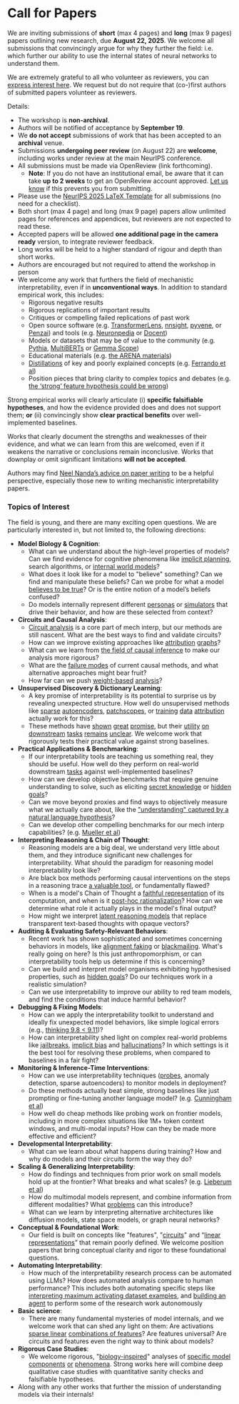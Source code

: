 # Call for Papers
We are inviting submissions of **short** (max 4 pages) and **long** (max 9 pages) papers outlining new research, due **August 22, 2025**. We welcome all submissions that convincingly argue for why they further the field: i.e. which further our ability to use the internal states of neural networks to understand them. 

We are extremely grateful to all who volunteer as reviewers, you can [express interest here](https://www.google.com/url?q=https://docs.google.com/forms/d/e/1FAIpQLSdiw1SJllzoTz_nqzDTzTOGb9DV3W_truQyh-WvYj_QGIi7Mg/viewform?usp%3Ddialog&sa=D&source=editors&ust=1753193953316424&usg=AOvVaw0Rqnn1THNJf7swWWH91xIZ). We request but do not require that (co-)first authors of submitted papers volunteer as reviewers. 

Details: 
* The workshop is **non-archival**.
* Authors will be notified of acceptance by **September 19**.
* We **do not accept** submissions of work that has been accepted to an **archival** venue.
* Submissions **undergoing peer review** (on August 22) are **welcome**, including works under review at the main NeurIPS conference.
* All submissions must be made via OpenReview (link forthcoming).
  * **Note**: If you do not have an institutional email, be aware that it can take **up to 2 weeks** to get an OpenReview account approved. [Let us know](mailto:neurips2025@mechinterpworkshop.com) if this prevents you from submitting.
* Please use the [NeurIPS 2025 LaTeX Template](https://www.google.com/url?q=https://media.neurips.cc/Conferences/NeurIPS2025/Styles.zip&sa=D&source=editors&ust=1753193953318713&usg=AOvVaw2lsGeMG7gTiztwjO45hlWs) for all submissions (no need for a checklist).
* Both short (max 4 page) and long (max 9 page) papers allow unlimited pages for references and appendices, but reviewers are not expected to read these.
* Accepted papers will be allowed **one additional page in the camera ready** version, to integrate reviewer feedback.
* Long works will be held to a higher standard of rigour and depth than short works.
* Authors are encouraged but not required to attend the workshop in person
* We welcome any work that furthers the field of mechanistic interpretability, even if in **unconventional ways**. In addition to standard empirical work, this includes:
  * Rigorous negative results
  * Rigorous replications of important results
  * Critiques or compelling failed replications of past work
  * Open source software (e.g. [TransformerLens](https://www.google.com/url?q=https://github.com/neelnanda-io/TransformerLens&sa=D&source=editors&ust=1753193953320894&usg=AOvVaw3VeI_WARqASkyMI__13qXG), [nnsight](https://www.google.com/url?q=https://github.com/ndif-team/nnsight&sa=D&source=editors&ust=1753193953321033&usg=AOvVaw3QoRjLXNwUvpLpkqj9de1T), [pyvene](https://www.google.com/url?q=https://github.com/stanfordnlp/pyvene/tree/main/pyvene/models/mlp&sa=D&source=editors&ust=1753193953321169&usg=AOvVaw16zyx_2w57E7SMWDgITiAb), or [Penzai](https://www.google.com/url?q=https://github.com/google-deepmind/penzai&sa=D&source=editors&ust=1753193953321408&usg=AOvVaw3nU7Q5VBbEJfvUfkorhDZI)) and tools (e.g. [Neuronpedia](https://www.google.com/url?q=http://neuronpedia.org&sa=D&source=editors&ust=1753193953321823&usg=AOvVaw3j9IWhEQK278uapezp_rWs) or [Docent](https://www.google.com/url?q=https://transluce.org/introducing-docent&sa=D&source=editors&ust=1753193953322032&usg=AOvVaw28pzqEacj4kFXh5orA-mAj))
  * Models or datasets that may be of value to the community (e.g. [Pythia](https://www.google.com/url?q=https://arxiv.org/abs/2304.01373&sa=D&source=editors&ust=1753193953322524&usg=AOvVaw3cE8nDBuUnfO2rbWXi5Uk-), [MultiBERTs](https://www.google.com/url?q=https://arxiv.org/abs/2106.16163&sa=D&source=editors&ust=1753193953322692&usg=AOvVaw0FWsP_gmCMEBbLYZFxd9Iq) or [Gemma Scope](https://www.google.com/url?q=https://arxiv.org/abs/2408.05147&sa=D&source=editors&ust=1753193953322905&usg=AOvVaw1M7hN-7puoAR2nu_fiFPyk))
  * Educational materials (e.g. [the ARENA materials](https://www.google.com/url?q=https://arena3-chapter1-transformer-interp.streamlit.app/&sa=D&source=editors&ust=1753193953323301&usg=AOvVaw3ic4RIn-ioT17sNbZInq8g))
  * [Distillations](https://www.google.com/url?q=https://distill.pub/2017/research-debt/&sa=D&source=editors&ust=1753193953323588&usg=AOvVaw27FW456cCowwMPUdR8ZoTr) of key and poorly explained concepts (e.g. [Ferrando et al](https://www.google.com/url?q=https://arxiv.org/abs/2405.00208&sa=D&source=editors&ust=1753193953323907&usg=AOvVaw2i89BcNz5bVK5Sw5ro9feG))
  * Position pieces that bring clarity to complex topics and debates (e.g. [the ‘strong’ feature hypothesis could be wrong](https://www.google.com/url?q=https://www.alignmentforum.org/posts/tojtPCCRpKLSHBdpn/the-strong-feature-hypothesis-could-be-wrong&sa=D&source=editors&ust=1753193953324455&usg=AOvVaw3Ymbu7yQfKvQ5Bp49TkKpy))

Strong empirical works will clearly articulate (i) **specific falsifiable hypotheses**, and how the evidence provided does and does not support them; **or** (ii) convincingly show **clear practical benefits** over well-implemented baselines. 

Works that clearly document the strengths and weaknesses of their evidence, and what we can learn from this are welcomed, even if it weakens the narrative or conclusions remain inconclusive. Works that downplay or omit significant limitations **will not be accepted**. 

Authors may find [Neel Nanda’s advice on paper writing](https://www.google.com/url?q=https://www.alignmentforum.org/posts/eJGptPbbFPZGLpjsp/highly-opinionated-advice-on-how-to-write-ml-papers&sa=D&source=editors&ust=1753193953327287&usg=AOvVaw1SfKbIoBM8ijn-3c2B8WlV) to be a helpful perspective, especially those new to writing mechanistic interpretability papers. 
### Topics of Interest
The field is young, and there are many exciting open questions. We are particularly interested in, but not limited to, the following directions: 
* **Model Biology & Cognition**:
  * What can we understand about the high-level properties of models? Can we find evidence for cognitive phenomena like [implicit planning](https://www.google.com/url?q=https://transformer-circuits.pub/2025/attribution-graphs/biology.html%23dives-poems&sa=D&source=editors&ust=1753193953328771&usg=AOvVaw3X2o9aiKrr-rKxLY53Gouo), search algorithms, or [internal world models](https://www.google.com/url?q=https://arxiv.org/abs/2210.13382&sa=D&source=editors&ust=1753193953328994&usg=AOvVaw1SaCH8v5AZ9Za9C-ZYL_QL)?
  * What does it look like for a model to "believe" something? Can we find and manipulate these beliefs? Can we probe for what a model [believes to be true](https://www.google.com/url?q=https://arxiv.org/abs/2310.06824&sa=D&source=editors&ust=1753193953329466&usg=AOvVaw2z0mj2YBP6V5qiAKGliQG7)? Or is the entire notion of a model’s beliefs confused?
  * Do models internally represent different [personas](https://www.google.com/url?q=https://arxiv.org/abs/2406.12094&sa=D&source=editors&ust=1753193953329852&usg=AOvVaw1moncxZ-npLmMoCHPxii7q) or [simulators](https://www.google.com/url?q=https://www.nature.com/articles/s41586-023-06647-8&sa=D&source=editors&ust=1753193953329986&usg=AOvVaw0evbdUbRjWCFj4USJWiGGo) that drive their behavior, and how are these selected from context?
* **Circuits and Causal Analysis**:
  * [Circuit analysis](https://www.google.com/url?q=https://distill.pub/2020/circuits/zoom-in/&sa=D&source=editors&ust=1753193953330556&usg=AOvVaw2YWa3vMU5cMHHT7gpgkCzT) is a core part of mech interp, but our methods are still nascent. What are the best ways to find and validate circuits?
  * How can we improve existing approaches like [attribution](https://www.google.com/url?q=https://arxiv.org/abs/2406.11944&sa=D&source=editors&ust=1753193953331141&usg=AOvVaw25FgJ2EU7xhh38iiSxHi9_) [graphs](https://www.google.com/url?q=https://transformer-circuits.pub/2025/attribution-graphs/methods.html&sa=D&source=editors&ust=1753193953331387&usg=AOvVaw12ddFbNfzAJAT3nzvmfaW2)?
  * What can we learn from [the field of causal inference](https://www.google.com/url?q=https://arxiv.org/abs/2407.04690&sa=D&source=editors&ust=1753193953331784&usg=AOvVaw1O7YOSIyubtM1bqONc9VxK) to make our analysis more rigorous?
  * What are the [failure modes](https://www.google.com/url?q=https://arxiv.org/abs/2307.15771&sa=D&source=editors&ust=1753193953332141&usg=AOvVaw3vDOgHpoTWQitav7yy_b_X) of current causal methods, and what alternative approaches might bear fruit?
  * How far can we push [weight-based](https://www.google.com/url?q=https://arxiv.org/abs/2301.05217&sa=D&source=editors&ust=1753193953332763&usg=AOvVaw1Q7AJ86yWksytK-7hQqsjp) [analysis](https://www.google.com/url?q=https://arxiv.org/abs/2410.08417&sa=D&source=editors&ust=1753193953332894&usg=AOvVaw2mz1rcjPt0knpC6dz7tBK7)?
* **Unsupervised Discovery & Dictionary Learning**:
  * A key promise of interpretability is its potential to surprise us by revealing unexpected structure. How well do unsupervised methods like [sparse](https://www.google.com/url?q=https://arxiv.org/abs/2103.15949&sa=D&source=editors&ust=1753193953333584&usg=AOvVaw0uFPqAZb6u7dukHPy6CNo3) [autoencoders](https://www.google.com/url?q=https://transformer-circuits.pub/2023/monosemantic-features&sa=D&source=editors&ust=1753193953333783&usg=AOvVaw2wYtYJ3Q__0qzDUpW5Jjuu), [patch](https://www.google.com/url?q=https://arxiv.org/abs/2401.06102&sa=D&source=editors&ust=1753193953333909&usg=AOvVaw0hCCBr_Hx6Itcd_0JMQlyj)[scopes](https://www.google.com/url?q=https://arxiv.org/abs/2403.10949v2&sa=D&source=editors&ust=1753193953333997&usg=AOvVaw2kT5blJZgcika8rnQ_7TfZ), or [training](https://www.google.com/url?q=https://proceedings.mlr.press/v70/koh17a?ref%3Dhttps://githubhelp.com&sa=D&source=editors&ust=1753193953334168&usg=AOvVaw03xnq6deVRK8Ni06MPtg5Z) [data](https://www.google.com/url?q=https://arxiv.org/abs/2308.03296&sa=D&source=editors&ust=1753193953334333&usg=AOvVaw0YIumon7Gl9v3zJIBrml-C) [attribution](https://www.google.com/url?q=https://arxiv.org/abs/2205.11482&sa=D&source=editors&ust=1753193953334511&usg=AOvVaw1gHhPlswaerMLJIvNc7Z7Z) actually work for this?
  * These methods have [shown](https://www.google.com/url?q=https://transformer-circuits.pub/2024/scaling-monosemanticity/index.html&sa=D&source=editors&ust=1753193953334853&usg=AOvVaw17M3zYw9pWilX22rBkjsSV) [great](https://www.google.com/url?q=https://transformer-circuits.pub/2025/attribution-graphs/biology.html&sa=D&source=editors&ust=1753193953335004&usg=AOvVaw3F7MDqbtgNWnaQf7PQt2si) [promise](https://www.google.com/url?q=https://arxiv.org/abs/2503.10965&sa=D&source=editors&ust=1753193953335139&usg=AOvVaw0j9ovGyFEGbdET-fA34NH9), but their [utility](https://www.google.com/url?q=https://arxiv.org/abs/2502.16681&sa=D&source=editors&ust=1753193953335280&usg=AOvVaw2STRWNa0xY_8SwVxNL0XNS) [on](https://www.google.com/url?q=https://www.tilderesearch.com/blog/sieve&sa=D&source=editors&ust=1753193953335405&usg=AOvVaw1jwxaU_b9Kf4UDg5XTExYr) [downstream](https://www.google.com/url?q=https://arxiv.org/abs/2501.17148&sa=D&source=editors&ust=1753193953335531&usg=AOvVaw1_jKxxm6at6EzviunsivSz) [tasks](https://www.google.com/url?q=https://transformer-circuits.pub/2024/features-as-classifiers/index.html&sa=D&source=editors&ust=1753193953335674&usg=AOvVaw1R8yMh83kID0ONdQSDqDw8) [remains](https://www.google.com/url?q=https://arxiv.org/abs/2502.04382&sa=D&source=editors&ust=1753193953335781&usg=AOvVaw1AxZGchgnnDMz29zkl0zvP) [unclear](https://www.google.com/url?q=https://www.alignmentforum.org/posts/4uXCAJNuPKtKBsi28/negative-results-for-saes-on-downstream-tasks&sa=D&source=editors&ust=1753193953335938&usg=AOvVaw2eT4vndTR-90YAnmZqpfEG). We welcome work that rigorously tests their practical value against strong baselines.
* **Practical Applications & Benchmarking**:
  * If our interpretability tools are teaching us something real, they should be useful. How well do they perform on real-world downstream [tasks](https://www.google.com/url?q=https://www.lesswrong.com/posts/wGRnzCFcowRCrpX4Y/downstream-applications-as-validation-of-interpretability&sa=D&source=editors&ust=1753193953336753&usg=AOvVaw09t1iHGTBQY6ZTuBspE9uP) against well-implemented baselines?
  * How can we develop objective benchmarks that require genuine understanding to solve, such as eliciting [secret knowledge](https://www.google.com/url?q=https://arxiv.org/abs/2505.14352&sa=D&source=editors&ust=1753193953337166&usg=AOvVaw08DWQBQSbLhRJaqStwskkP) or [hidden goals](https://www.google.com/url?q=https://arxiv.org/abs/2503.10965&sa=D&source=editors&ust=1753193953337291&usg=AOvVaw0TfO-hQYKUAcQ78mHvSeLh)?
  * Can we move beyond proxies and find ways to objectively measure what we actually care about, like the ["understanding" captured by a natural language hypothesis](https://www.google.com/url?q=https://arxiv.org/abs/2502.04382&sa=D&source=editors&ust=1753193953337694&usg=AOvVaw0ndW5qa_X7_RXQbzkIUtEA)?
  * Can we develop other compelling benchmarks for our mech interp capabilities? (e.g. [Mueller et al](https://www.google.com/url?q=https://arxiv.org/abs/2504.13151&sa=D&source=editors&ust=1753193953337997&usg=AOvVaw0z-Go8OZ-968rpHeWTvZL4))
* **Interpreting Reasoning & Chain of Thought**:
  * Reasoning models are a big deal, we understand very little about them, and they introduce significant new challenges for interpretability. What should the paradigm for reasoning model interpretability look like?
  * Are black box methods performing causal interventions on the steps in a reasoning trace [a valuable tool](https://www.google.com/url?q=https://arxiv.org/abs/2506.19143&sa=D&source=editors&ust=1753193953339088&usg=AOvVaw3uC_tVVruvkRm79PvOqHmw), or fundamentally flawed?
  * When is a model's Chain of Thought a [faithful representation](https://www.google.com/url?q=https://arxiv.org/abs/2305.04388&sa=D&source=editors&ust=1753193953339456&usg=AOvVaw3cLOzBcXLR0Mya3fXzsugl) of its computation, and when is it [post-hoc rationalization](https://www.google.com/url?q=https://arxiv.org/abs/2503.08679&sa=D&source=editors&ust=1753193953339762&usg=AOvVaw0CRaBahi2lfxyLsVBHnQqi)? How can we determine what role it actually plays in the model's final output?
  * How might we interpret [latent reasoning models](https://www.google.com/url?q=https://arxiv.org/abs/2412.06769&sa=D&source=editors&ust=1753193953340225&usg=AOvVaw0jHjtQuQzdFnDFDbGIXSah) that replace transparent text-based thoughts with opaque vectors?
* **Auditing & Evaluating Safety-Relevant Behaviors**:
  * Recent work has shown sophisticated and sometimes concerning behaviors in models, like [alignment faking](https://www.google.com/url?q=https://arxiv.org/abs/2412.14093&sa=D&source=editors&ust=1753193953340963&usg=AOvVaw1JllLz9BSaqoPw0ibjoyFl) or [blackmailing](https://www.google.com/url?q=https://www.anthropic.com/research/agentic-misalignment&sa=D&source=editors&ust=1753193953341126&usg=AOvVaw1b_5yfoGbzfaLt0076GeQF). What's really going on here? Is this just anthropomorphism, or can interpretability tools help us determine if this is concerning?
  * Can we build and interpret model organisms exhibiting hypothesised properties, such as [hidden goals](https://www.google.com/url?q=https://arxiv.org/abs/2503.10965&sa=D&source=editors&ust=1753193953341638&usg=AOvVaw10rqQVJc9unRop5tkVHyhp)? Do our techniques work in a realistic simulation?
  * Can we use interpretability to improve our ability to red team models, and find the conditions that induce harmful behavior?
* **Debugging & Fixing Models**:
  * How can we apply the interpretability toolkit to understand and ideally fix unexpected model behaviors, like simple logical errors (e.g., [thinking 9.8 < 9.11](https://www.google.com/url?q=https://transluce.org/observability-interface&sa=D&source=editors&ust=1753193953342593&usg=AOvVaw0WXSNQfvgna5UaEDq-ZoUh))?
  * How can interpretability shed light on complex real-world problems like [jailbreaks](https://www.google.com/url?q=https://transformer-circuits.pub/2025/attribution-graphs/biology.html%23dives-jailbreak&sa=D&source=editors&ust=1753193953342993&usg=AOvVaw0sm1se-yZIbHabEjwMB8xJ), [implicit bias](https://www.google.com/url?q=https://arxiv.org/abs/2506.10922&sa=D&source=editors&ust=1753193953343131&usg=AOvVaw2cY5gqsCr7gcdzg9lgt9og) and [hallucinations](https://www.google.com/url?q=https://arxiv.org/abs/2411.14257&sa=D&source=editors&ust=1753193953343251&usg=AOvVaw0Vh51PziwmUZVXLqcUT4be)? In which settings is it the best tool for resolving these problems, when compared to baselines in a fair fight?
* **Monitoring & Inference-Time Interventions**:
  * How can we use interpretability techniques ([probes](https://www.google.com/url?q=https://arxiv.org/abs/2102.12452&sa=D&source=editors&ust=1753193953343874&usg=AOvVaw1mutZ8Nq5GFcUUbRvZPDqW), anomaly detection, sparse autoencoders) to monitor models in deployment?
  * Do these methods actually beat simple, strong baselines like just prompting or fine-tuning another language model? (e.g. [Cunningham et al](https://www.google.com/url?q=https://alignment.anthropic.com/2025/cheap-monitors/&sa=D&source=editors&ust=1753193953344676&usg=AOvVaw1Z_V3mIUm22kYM2VMavydN))
  * How well do cheap methods like probing work on frontier models, including in more complex situations like 1M+ token context windows, and multi-modal inputs? How can they be made more effective and efficient?
* **Developmental Interpretability**:
  * What can we learn about what happens during training? How and why do models and their circuits form the way they do?
* **Scaling & Generalizing Interpretability**:
  * How do findings and techniques from prior work on small models hold up at the frontier? What breaks and what scales? (e.g. [Lieberum et al](https://www.google.com/url?q=https://arxiv.org/abs/2307.09458&sa=D&source=editors&ust=1753193953346424&usg=AOvVaw0oy9WVkKxC8axtOU1TxxMD))
  * How do multimodal models represent, and combine information from different modalities? What [problems](https://www.google.com/url?q=https://openreview.net/pdf?id%3DVUhRdZp8ke&sa=D&source=editors&ust=1753193953346817&usg=AOvVaw1ytjo6pexnn_w3yijCtZKa) can this introduce?
  * What can we learn by interpreting alternative architectures like diffusion models, state space models, or graph neural networks?
* **Conceptual & Foundational Work**:
  * Our field is built on concepts like "features", "[circuits](https://www.google.com/url?q=https://distill.pub/2020/circuits/zoom-in/&sa=D&source=editors&ust=1753193953347541&usg=AOvVaw3PZvO9szXx0yIj9NHiP1F9)" and “[linear representations](https://www.google.com/url?q=https://transformer-circuits.pub/2024/july-update/index.html%23linear-representations&sa=D&source=editors&ust=1753193953347757&usg=AOvVaw0J4i-hCOWgZDPjuiJseSso)” that remain poorly defined. We welcome position papers that bring conceptual clarity and rigor to these foundational questions.
* **Automating Interpretability**:
  * How much of the interpretability research process can be automated using LLMs? How does automated analysis compare to human performance? This includes both automating specific steps like [interpreting maximum activating dataset examples](https://www.google.com/url?q=https://openaipublic.blob.core.windows.net/neuron-explainer/paper/index.html&sa=D&source=editors&ust=1753193953349048&usg=AOvVaw2ovk4VBA3iIaM2sDjaeM8x), and [building an agent](https://www.google.com/url?q=https://arxiv.org/abs/2404.14394&sa=D&source=editors&ust=1753193953349224&usg=AOvVaw2j-vXQ1VdHa-tNOZ_zE1cn) to perform some of the research work autonomously
* **Basic science**:
  * There are many fundamental mysteries of model internals, and we welcome work that can shed any light on them: Are activations [sparse linear](https://www.google.com/url?q=https://arxiv.org/abs/1601.03764&sa=D&source=editors&ust=1753193953350153&usg=AOvVaw2CdiYPv-VUJBNgjygvKBQ7) [combinations of features](https://www.google.com/url?q=https://transformer-circuits.pub/2022/toy_model/index.html&sa=D&source=editors&ust=1753193953350344&usg=AOvVaw3I78R4zx5AUl-_zXlLhJ5_)? Are features universal? Are circuits and features even the right way to think about models?
* **Rigorous Case Studies**:
  * We welcome rigorous, "[biology-inspired](https://www.google.com/url?q=https://distill.pub/2020/circuits/curve-circuits/&sa=D&source=editors&ust=1753193953351078&usg=AOvVaw1PD_5dKIKqs7585sw7JUJC)" analyses of [specific model](https://www.google.com/url?q=https://arxiv.org/abs/2310.04625&sa=D&source=editors&ust=1753193953351259&usg=AOvVaw1SX2XickBo-vsaU38hecoH) [components](https://www.google.com/url?q=https://transformer-circuits.pub/2024/scaling-monosemanticity/index.html&sa=D&source=editors&ust=1753193953351461&usg=AOvVaw2jRZLsu7UTT4jNMbSpkCHj) [or](https://www.google.com/url?q=https://arxiv.org/abs/2305.01610&sa=D&source=editors&ust=1753193953351580&usg=AOvVaw1zfeUv8a9aLBC7KyzMQmmy) [phenomena](https://www.google.com/url?q=https://arxiv.org/abs/2306.09346&sa=D&source=editors&ust=1753193953351748&usg=AOvVaw1HODSjTAL-fxE-LP7y9Hbm). Strong works here will combine deep qualitative case studies with quantitative sanity checks and falsifiable hypotheses.
* Along with any other works that further the mission of understanding models via their internals!